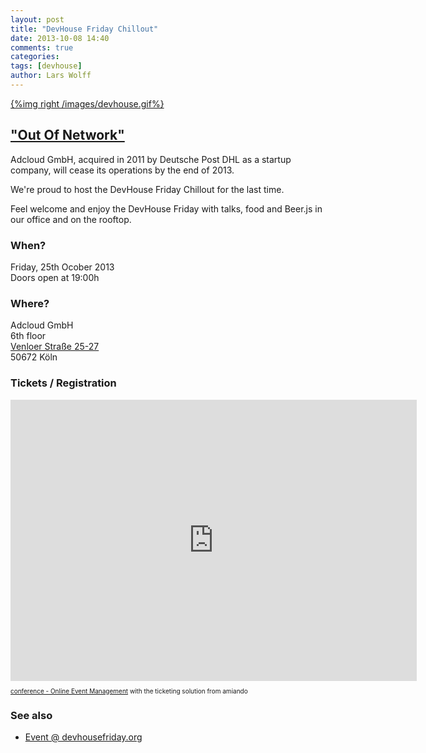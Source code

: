 ```yaml
---
layout: post
title: "DevHouse Friday Chillout"
date: 2013-10-08 14:40
comments: true
categories:
tags: [devhouse]
author: Lars Wolff
---
```


[{%img right /images/devhouse.gif%}](http://devhousefriday.org/networks/events/show_event.82979)

## ["Out Of Network"](http://en.wikipedia.org/wiki/Run_of_network)

Adcloud GmbH, acquired in 2011 by Deutsche Post DHL as a startup
company, will cease its operations by the end of 2013.

We're proud to host the DevHouse Friday Chillout for the last time.

Feel welcome and enjoy the DevHouse Friday with talks, food and
Beer.js in our office and on the rooftop.

### When?
Friday, 25th Ocober 2013  
Doors open at 19:00h

### Where?
Adcloud GmbH  
6th floor  
[Venloer Straße 25-27](https://maps.google.de/maps?f=q&source=s_q&hl=de&geocode=&q=Adcloud+GmbH,+K%C3%B6ln&aq=t&sll=51.151786,10.415039&sspn=18.676297,42.407227&ie=UTF8&hq=Adcloud+GmbH,&hnear=K%C3%B6ln,+Nordrhein-Westfalen&t=h&ll=50.941826,6.936321&spn=0.03656,0.082827&z=14&layer=c&cbll=50.941682,6.936591&panoid=V7fZsdjW52tul8e5aBKh6g&cbp=12,288.94,,0,-8.03)  
50672 Köln  

### Tickets / Registration
<div>
  <script type="text/javascript" src="https://de.amiando.com/resources/js/amiandoExport.js"></script><iframe src="https://de.amiando.com/dhf-adcloud.html?viewType=iframe&distributionChannel=CHANNEL_IFRAME&panelId=2117572&useDefaults=false&resizeIFrame=true" frameborder="0" width="650px" height="450px" name="_amiandoIFrame2117572CNE1kL7w" id="_amiandoIFrame2117572CNE1kL7w"><p>This page requires frame support. Please use a frame compatible browser to see the amiando ticket sales widget.</p><p> Try out the <a href="http://www.amiando.com/">online event registration system</a> from amiando.</p></iframe><p style="text-align: left; font-size:10px;"><a href="http://www.amiando.com" target="_blank" alt="conference - Online Event Management" title="conference - Online Event Management" >conference - Online Event Management</a> with the ticketing solution from amiando</p>
</div>

### See also

- [Event @ devhousefriday.org](http://devhousefriday.org/networks/events/show_event.82979)
